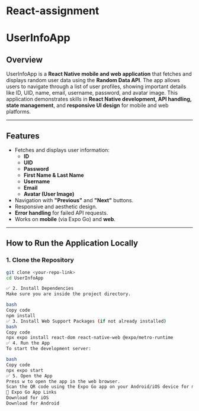 # React-assignment

# UserInfoApp

## Overview

UserInfoApp is a **React Native mobile and web application** that fetches and displays random user data using the **Random Data API**. The app allows users to navigate through a list of user profiles, showing important details like ID, UID, name, email, username, password, and avatar image. This application demonstrates skills in **React Native development, API handling, state management**, and **responsive UI design** for mobile and web platforms.

---

## Features

- Fetches and displays user information:
  - **ID**
  - **UID**
  - **Password**
  - **First Name & Last Name**
  - **Username**
  - **Email**
  - **Avatar (User Image)**
- Navigation with **"Previous"** and **"Next"** buttons.
- Responsive and aesthetic design.
- **Error handling** for failed API requests.
- Works on **mobile** (via Expo Go) and **web**.

---

## How to Run the Application Locally

### 1. Clone the Repository

```bash
git clone <your-repo-link>
cd UserInfoApp

✅ 2. Install Dependencies
Make sure you are inside the project directory.

bash
Copy code
npm install
✅ 3. Install Web Support Packages (if not already installed)
bash
Copy code
npx expo install react-dom react-native-web @expo/metro-runtime
✅ 4. Run the App
To start the development server:

bash
Copy code
npx expo start
✅ 5. Open the App
Press w to open the app in the web browser.
Scan the QR code using the Expo Go app on your Android/iOS device for mobile view.
📱 Expo Go App Links
Download for iOS
Download for Android

